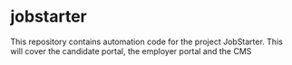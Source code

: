 # jobstarter
This repository contains automation code for the project JobStarter. This will cover the candidate portal, the employer portal and the CMS
